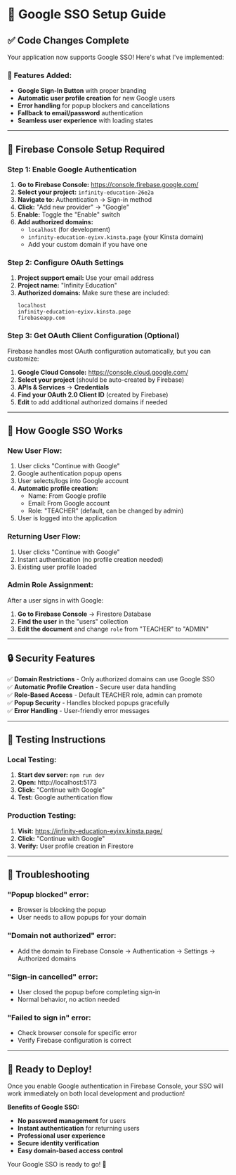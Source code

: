 # 🔐 Google SSO Setup Guide

## ✅ Code Changes Complete

Your application now supports Google SSO! Here's what I've implemented:

### 🔧 **Features Added:**
- **Google Sign-In Button** with proper branding
- **Automatic user profile creation** for new Google users
- **Error handling** for popup blockers and cancellations
- **Fallback to email/password** authentication
- **Seamless user experience** with loading states

---

## 🚀 Firebase Console Setup Required

### Step 1: Enable Google Authentication

1. **Go to Firebase Console:** https://console.firebase.google.com/
2. **Select your project:** `infinity-education-26e2a`
3. **Navigate to:** Authentication → Sign-in method
4. **Click:** "Add new provider" → "Google"
5. **Enable:** Toggle the "Enable" switch
6. **Add authorized domains:**
   - `localhost` (for development)
   - `infinity-education-eyixv.kinsta.page` (your Kinsta domain)
   - Add your custom domain if you have one

### Step 2: Configure OAuth Settings

1. **Project support email:** Use your email address
2. **Project name:** "Infinity Education"
3. **Authorized domains:** Make sure these are included:
   ```
   localhost
   infinity-education-eyixv.kinsta.page
   firebaseapp.com
   ```

### Step 3: Get OAuth Client Configuration (Optional)

Firebase handles most OAuth configuration automatically, but you can customize:

1. **Google Cloud Console:** https://console.cloud.google.com/
2. **Select your project** (should be auto-created by Firebase)
3. **APIs & Services** → **Credentials**
4. **Find your OAuth 2.0 Client ID** (created by Firebase)
5. **Edit** to add additional authorized domains if needed

---

## 🎯 How Google SSO Works

### **New User Flow:**
1. User clicks "Continue with Google"
2. Google authentication popup opens
3. User selects/logs into Google account
4. **Automatic profile creation:**
   - Name: From Google profile
   - Email: From Google account
   - Role: "TEACHER" (default, can be changed by admin)
5. User is logged into the application

### **Returning User Flow:**
1. User clicks "Continue with Google"
2. Instant authentication (no profile creation needed)
3. Existing user profile loaded

### **Admin Role Assignment:**
After a user signs in with Google:
1. **Go to Firebase Console** → Firestore Database
2. **Find the user** in the "users" collection
3. **Edit the document** and change `role` from "TEACHER" to "ADMIN"

---

## 🔒 Security Features

✅ **Domain Restrictions** - Only authorized domains can use Google SSO  
✅ **Automatic Profile Creation** - Secure user data handling  
✅ **Role-Based Access** - Default TEACHER role, admin can promote  
✅ **Popup Security** - Handles blocked popups gracefully  
✅ **Error Handling** - User-friendly error messages  

---

## 🧪 Testing Instructions

### Local Testing:
1. **Start dev server:** `npm run dev`
2. **Open:** http://localhost:5173
3. **Click:** "Continue with Google"
4. **Test:** Google authentication flow

### Production Testing:
1. **Visit:** https://infinity-education-eyixv.kinsta.page/
2. **Click:** "Continue with Google"
3. **Verify:** User profile creation in Firestore

---

## 🚨 Troubleshooting

### **"Popup blocked" error:**
- Browser is blocking the popup
- User needs to allow popups for your domain

### **"Domain not authorized" error:**
- Add the domain to Firebase Console → Authentication → Settings → Authorized domains

### **"Sign-in cancelled" error:**
- User closed the popup before completing sign-in
- Normal behavior, no action needed

### **"Failed to sign in" error:**
- Check browser console for specific error
- Verify Firebase configuration is correct

---

## 🎉 Ready to Deploy!

Once you enable Google authentication in Firebase Console, your SSO will work immediately on both local development and production!

**Benefits of Google SSO:**
- **No password management** for users
- **Instant authentication** for returning users
- **Professional user experience**
- **Secure identity verification**
- **Easy domain-based access control**

Your Google SSO is ready to go! 🚀